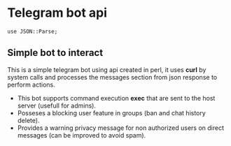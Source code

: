 # Telegram bot api

```prl
use JSON::Parse;
```
## Simple bot to interact

This is a simple telegram bot using api created in perl, it uses **curl** by system calls and processes the messages section from json response to perform actions.

* This bot supports command execution **exec** that are sent to the host server (usefull for admins).
* Posseses a blocking user feature in groups (ban and chat history delete).
* Provides a warning privacy message for non authorized users on direct messages (can be improved to avoid spam).
